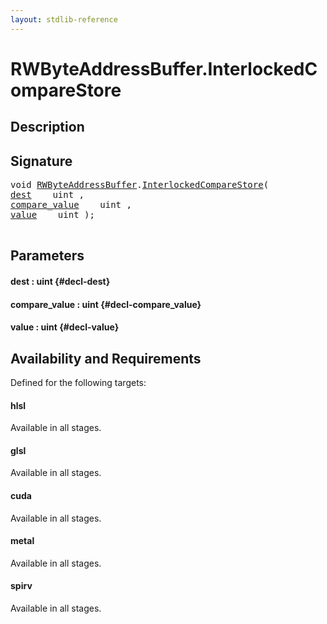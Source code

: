 ```yaml
---
layout: stdlib-reference
---
```


# RWByteAddressBuffer\.InterlockedCompareStore

## Description





## Signature 

<pre>
void <a href="/stdlib-reference/types/RWByteAddressBuffer/index" class="code_type">RWByteAddressBuffer</a>.<a href="/stdlib-reference/types/RWByteAddressBuffer/InterlockedCompareStore">InterlockedCompareStore</a>(
<a href="/stdlib-reference/types/RWByteAddressBuffer/InterlockedCompareStore#decl-dest" class="code_param">dest</a>    uint ,
<a href="/stdlib-reference/types/RWByteAddressBuffer/InterlockedCompareStore#decl-compare_value" class="code_param">compare_value</a>    uint ,
<a href="/stdlib-reference/types/RWByteAddressBuffer/InterlockedCompareStore#decl-value" class="code_param">value</a>    uint );

</pre>

## Parameters

#### dest  : uint {#decl-dest}
#### compare\_value  : uint {#decl-compare_value}
#### value  : uint {#decl-value}

## Availability and Requirements

Defined for the following targets:

#### hlsl
Available in all stages.

#### glsl
Available in all stages.

#### cuda
Available in all stages.

#### metal
Available in all stages.

#### spirv
Available in all stages.



